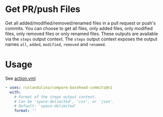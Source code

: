 # Get PR/push Files

Get all added/modified/removed/renamed files in a pull request or push's commits.
You can choose to get all files, only added files, only modified files, only removed files or only renamed files.
These outputs are available via the `steps` output context.
The `steps` output context exposes the output names `all`, `added`, `modified`, `removed` and `renamed`.

# Usage

See [action.yml](action.yml)

```yaml
- uses: ruslandulina/compare-basehead-commits@v1
  with:
    # Format of the steps output context.
    # Can be 'space-delimited', 'csv', or 'json'.
    # Default: 'space-delimited'
    format: ''
```
